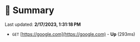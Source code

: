# 📖 Summary
Last updated: **2/17/2023, 1:31:18 PM**

- `GET` [https://google.com](https://google.com) - **Up** (293ms)
